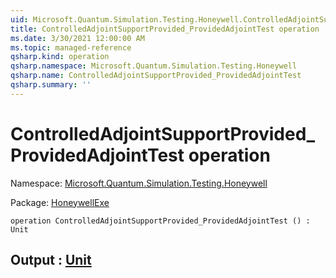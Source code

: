 ```yaml
---
uid: Microsoft.Quantum.Simulation.Testing.Honeywell.ControlledAdjointSupportProvided_ProvidedAdjointTest
title: ControlledAdjointSupportProvided_ProvidedAdjointTest operation
ms.date: 3/30/2021 12:00:00 AM
ms.topic: managed-reference
qsharp.kind: operation
qsharp.namespace: Microsoft.Quantum.Simulation.Testing.Honeywell
qsharp.name: ControlledAdjointSupportProvided_ProvidedAdjointTest
qsharp.summary: ''
---
```


# ControlledAdjointSupportProvided_ProvidedAdjointTest operation

Namespace: [Microsoft.Quantum.Simulation.Testing.Honeywell](xref:Microsoft.Quantum.Simulation.Testing.Honeywell)

Package: [HoneywellExe](https://nuget.org/packages/HoneywellExe)




```qsharp
operation ControlledAdjointSupportProvided_ProvidedAdjointTest () : Unit
```


## Output : [Unit](xref:microsoft.quantum.lang-ref.unit)

